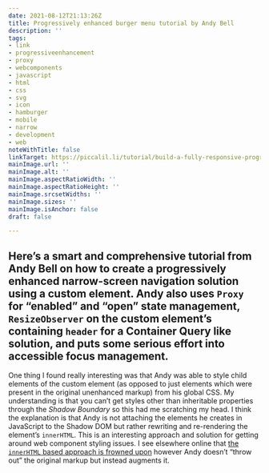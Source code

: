```yaml
---
date: 2021-08-12T21:13:26Z
title: Progressively enhanced burger menu tutorial by Andy Bell
description: ''
tags:
- link
- progressiveenhancement
- proxy
- webcomponents
- javascript
- html
- css
- svg
- icon
- hamburger
- mobile
- narrow
- development
- web
noteWithTitle: false
linkTarget: https://piccalil.li/tutorial/build-a-fully-responsive-progressively-enhanced-burger-menu/#heading-javascript
mainImage.url: ''
mainImage.alt: ''
mainImage.aspectRatioWidth: ''
mainImage.aspectRatioHeight: ''
mainImage.srcsetWidths: ''
mainImage.sizes: ''
mainImage.isAnchor: false
draft: false

---
```

Here’s a smart and comprehensive tutorial from Andy Bell on how to create a progressively enhanced narrow-screen navigation solution using a custom element. Andy also uses `Proxy` for “enabled” and “open” state management, `ResizeObserver` on the custom element’s containing `header` for a Container Query like solution, and puts some serious effort into accessible focus management. 
---

One thing I found really interesting was that Andy was able to style child elements of the custom element (as opposed to just elements which were present in the original unenhanced markup) from his global CSS. My understanding is that you can’t get styles other than inheritable properties through the _Shadow Boundary_ so this had me scratching my head. I think the explanation is that Andy is not attaching the elements he creates in JavaScript to the Shadow DOM but rather rewriting and re-rendering the element’s `innerHTML`. This is an interesting approach and solution for getting around web component styling issues. I see elsewhere online that [the `innerHTML` based approach is frowned upon](https://developers.google.com/web/fundamentals/web-components/customelements#addingmarkup) however Andy doesn’t “throw out” the original markup but instead augments it.
